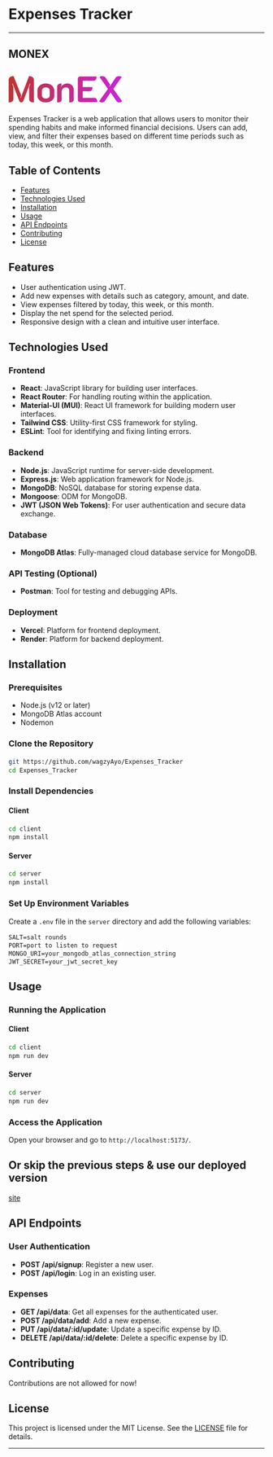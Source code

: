 # Expenses Tracker
---
MONEX
---
![alt text](icon.svg)
---
Expenses Tracker is a web application that allows users to monitor their spending habits and make informed financial decisions. Users can add, view, and filter their expenses based on different time periods such as today, this week, or this month.


## Table of Contents


- [Features](#features)
- [Technologies Used](#technologies-used)
- [Installation](#installation)
- [Usage](#usage)
- [API Endpoints](#api-endpoints)
- [Contributing](#contributing)
- [License](#license)


## Features


- User authentication using JWT.
- Add new expenses with details such as category, amount, and date.
- View expenses filtered by today, this week, or this month.
- Display the net spend for the selected period.
- Responsive design with a clean and intuitive user interface.


## Technologies Used


### Frontend


- **React**: JavaScript library for building user interfaces.
- **React Router**: For handling routing within the application.
- **Material-UI (MUI)**: React UI framework for building modern user interfaces.
- **Tailwind CSS**: Utility-first CSS framework for styling.
- **ESLint**: Tool for identifying and fixing linting errors.


### Backend


- **Node.js**: JavaScript runtime for server-side development.
- **Express.js**: Web application framework for Node.js.
- **MongoDB**: NoSQL database for storing expense data.
- **Mongoose**: ODM for MongoDB.
- **JWT (JSON Web Tokens)**: For user authentication and secure data exchange.


### Database


- **MongoDB Atlas**: Fully-managed cloud database service for MongoDB.


### API Testing (Optional)


- **Postman**: Tool for testing and debugging APIs.


### Deployment


- **Vercel**: Platform for frontend deployment.
- **Render**: Platform for backend deployment.


## Installation


### Prerequisites


- Node.js (v12 or later)
- MongoDB Atlas account
- Nodemon


### Clone the Repository


```bash
git https://github.com/wagzyAyo/Expenses_Tracker
cd Expenses_Tracker
```


### Install Dependencies


#### Client


```bash
cd client
npm install
```


#### Server


```bash
cd server
npm install
```


### Set Up Environment Variables


Create a `.env` file in the `server` directory and add the following variables:


```env
SALT=salt rounds
PORT=port to listen to request
MONGO_URI=your_mongodb_atlas_connection_string
JWT_SECRET=your_jwt_secret_key
```



## Usage


### Running the Application


#### Client


```bash
cd client
npm run dev
```


#### Server


```bash
cd server
npm run dev
```


### Access the Application


Open your browser and go to `http://localhost:5173/`.

## Or skip the previous steps & use our deployed version

[site](https://expenses-tracker-nine-zeta.vercel.app)


## API Endpoints


### User Authentication


- **POST /api/signup**: Register a new user.
- **POST /api/login**: Log in an existing user.


### Expenses


- **GET /api/data**: Get all expenses for the authenticated user.
- **POST /api/data/add**: Add a new expense.
- **PUT /api/data/:id/update**: Update a specific expense by ID.
- **DELETE /api/data/:id/delete**: Delete a specific expense by ID.






## Contributing


Contributions are not allowed for now!


## License


This project is licensed under the MIT License. See the [LICENSE](LICENSE) file for details.


---
